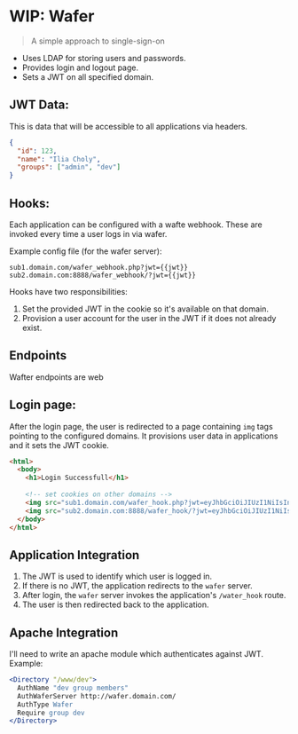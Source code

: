 # WIP: Wafer

> A simple approach to single-sign-on

* Uses LDAP for storing users and passwords.
* Provides login and logout page.
* Sets a JWT on all specified domain.

## JWT Data:

This is data that will be accessible to all applications via headers.

``` json
{
  "id": 123,
  "name": "Ilia Choly",
  "groups": ["admin", "dev"]
}
```

## Hooks:

Each application can be configured with a wafte webhook.
These are invoked every time a user logs in via wafer.

Example config file (for the wafer server):
```
sub1.domain.com/wafer_webhook.php?jwt={{jwt}}
sub2.domain.com:8888/wafer_webhook/?jwt={{jwt}}
```

Hooks have two responsibilities:

1. Set the provided JWT in the cookie so it's available on that domain.
2. Provision a user account for the user in the JWT if it does not already exist.

## Endpoints

Wafter endpoints are web

## Login page:

After the login page, the user is redirected to a page containing `img` tags pointing to the configured domains. It provisions user data in applications and it sets the JWT cookie.

``` html
<html>
  <body>
    <h1>Login Successfull</h1>
    
    <!-- set cookies on other domains -->
    <img src="sub1.domain.com/wafer_hook.php?jwt=eyJhbGciOiJIUzI1NiIsInR5cCI6IkpXVCJ9.eyJpZCI6IjEyMyIsIm5hbWUiOiJJbGlhIENob2x5IiwiZ3JvdXBzIjpbImFkbWluIiwiZGV2Il19.JbD8pOZbBz5GOkfLakAisWvM-V9WMlWO4EUt3z8FEd0" />
    <img src="sub2.domain.com:8888/wafer_hook/?jwt=eyJhbGciOiJIUzI1NiIsInR5cCI6IkpXVCJ9.eyJpZCI6IjEyMyIsIm5hbWUiOiJJbGlhIENob2x5IiwiZ3JvdXBzIjpbImFkbWluIiwiZGV2Il19.JbD8pOZbBz5GOkfLakAisWvM-V9WMlWO4EUt3z8FEd0" />
  </body>
</html>
```

## Application Integration

1. The JWT is used to identify which user is logged in.
2. If there is no JWT, the application redirects to the `wafer` server.
3. After login, the `wafer` server invokes the application's `/water_hook` route.
4. The user is then redirected back to the application.

## Apache Integration

I'll need to write an apache module which authenticates against JWT. Example:

``` apache
<Directory "/www/dev">
  AuthName "dev group members"
  AuthWaferServer http://wafer.domain.com/
  AuthType Wafer
  Require group dev
</Directory>
```
